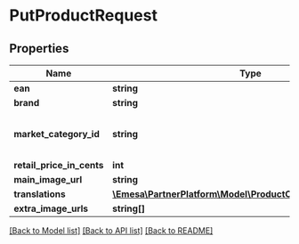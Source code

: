 # PutProductRequest

## Properties
Name | Type | Description | Notes
------------ | ------------- | ------------- | -------------
**ean** | **string** |  | 
**brand** | **string** |  | [optional] 
**market_category_id** | **string** | An id from the /categories endpoint | 
**retail_price_in_cents** | **int** |  | [optional] 
**main_image_url** | **string** |  | [optional] 
**translations** | [**\Emesa\PartnerPlatform\Model\ProductContentTranslationsDto**](ProductContentTranslationsDto.md) |  | 
**extra_image_urls** | **string[]** |  | [optional] 

[[Back to Model list]](../../README.md#documentation-for-models) [[Back to API list]](../../README.md#documentation-for-api-endpoints) [[Back to README]](../../README.md)

